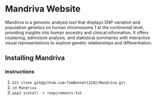 # **Mandriva Website**
Mandriva is a genomic analysis tool that displays SNP variation and population genetics on human chromosome 1 at the continental level, providing insights into human ancestry and clinical information. It offers clustering, admixture analysis, and statistical summaries with interactive visual representations to explore genetic relationships and differentiation.

## Installing Mandriva

### Instructions 

1. `Git clone git@github.com:TomBennett2202/Mandriva.git`
2. `cd Mandriva`
3. `pip3 install -r requirements.txt`


